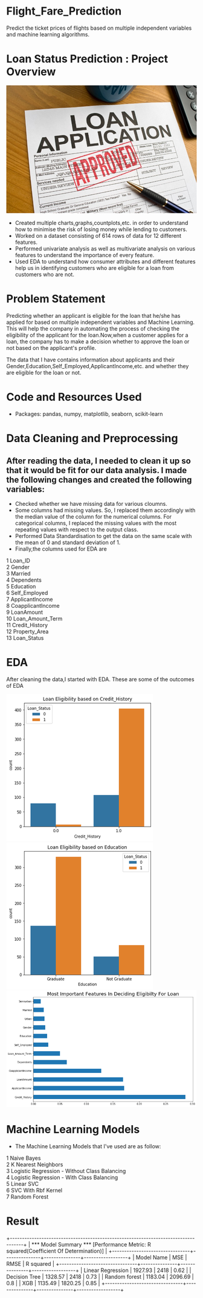 # Flight_Fare_Prediction
Predict the ticket prices of flights based on multiple independent variables and machine learning algorithms.

# Loan Status Prediction : Project Overview
![loan_status](https://github.com/Rahul713713/Loan_Status_Prediction/blob/main/loan_status.jpeg "Loan Status Prediction")
- Created multiple charts,graphs,countplots,etc. in order to understand how to minimise the risk of losing money while lending to customers.
- Worked on a dataset consisting of 614 rows of data for 12 different features.
- Performed univariate analysis as well as multivariate analysis on various features to understand the importance of every feature.
- Used EDA to understand how consumer attributes and different features help us in identifying customers who are eligible for a loan from customers who are not.

# Problem Statement
Predicting whether an applicant is eligible for the loan that he/she has applied for based on multiple independent variables and Machine Learning. This will help the company in automating the process of checking the eligibility of the applicant for the loan.Now,when a customer applies for a loan, the company has to make a decision whether to approve the loan or not based on the applicant's profile. 

The data that I have contains information about applicants and their Gender,Education,Self_Employed,ApplicantIncome,etc. and whether they are eligible for the loan or not.

# Code and Resources Used
- Packages: pandas, numpy, matplotlib, seaborn, scikit-learn

# Data Cleaning and Preprocessing
## After reading the data, I needed to clean it up so that it would be fit for our data analysis. I made the following changes and created the following variables:
- Checked whether we have missing data for various cloumns.
- Some columns had missing values. So, I replaced them accordingly with the median value of the column for the numerical columns. For categorical columns, I replaced the missing values with the most repeating values with respect to the output class. 
- Performed Data Standardisation to get the data on the same scale with the mean of 0 and standard deviation of 1.
- Finally,the columns used for EDA are

 1   Loan_ID             
 2   Gender              
 3   Married             
 4   Dependents          
 5   Education           
 6   Self_Employed       
 7   ApplicantIncome     
 8   CoapplicantIncome  
 9   LoanAmount         
 10  Loan_Amount_Term   
 11  Credit_History     
 12  Property_Area       
 13  Loan_Status        

# EDA
After cleaning the data,I started with EDA. These are some of the outcomes of EDA 

![loan_status](https://github.com/Rahul713713/Loan_Status_Prediction/blob/main/loan_eligibilty_based_on_credit_history.png "loan_eligibilty_based_on_credit_history")
![loan_status](https://github.com/Rahul713713/Loan_Status_Prediction/blob/main/loan_eligibilty_based_on_education.png "loan_eligibilty_based_on_education")
![loan_status](https://github.com/Rahul713713/Loan_Status_Prediction/blob/main/most_important_features.png "most_important_features")

# Machine Learning Models
- The Machine Learning Models that I've used are as follow:

 1   Naive Bayes             
 2   K Nearest Neighbors              
 3   Logistic Regression - Without Class Balancing             
 4   Logistic Regression - With Class Balancing          
 5   Linear SVC           
 6   SVC With Rbf Kernel      
 7   Random Forest  

# Result
+-----------------------------------------------------------------------------------+
| *** Model Summary *** [Performance Metric: R squared(Coefficient Of Determination)] |
+--------------------------------+---------------+---------------+------------------+
|           Model Name           |      MSE      |      RMSE     |    R squared     |
+--------------------------------+---------------+---------------+------------------+
|       Linear Regression        |    1927.93    |      2418     |       0.62       |
|         Decision Tree          |    1328.57    |      2418     |       0.73       |
|         Random forest          |    1183.04    |    2096.69    |       0.8        |
|              XGB               |    1135.49    |    1820.25    |       0.85       |
+--------------------------------+---------------+---------------+------------------+
